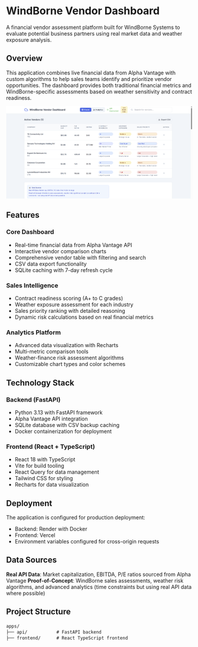 # WindBorne Vendor Dashboard

A financial vendor assessment platform built for WindBorne Systems to evaluate potential business partners using real market data and weather exposure analysis.

## Overview

This application combines live financial data from Alpha Vantage with custom algorithms to help sales teams identify and prioritize vendor opportunities. The dashboard provides both traditional financial metrics and WindBorne-specific assessments based on weather sensitivity and contract readiness.

![Alt text](https://raw.githubusercontent.com/ManagementMO/windborne-finance-app/main/platform.png)

## Features

### Core Dashboard
- Real-time financial data from Alpha Vantage API
- Interactive vendor comparison charts
- Comprehensive vendor table with filtering and search
- CSV data export functionality
- SQLite caching with 7-day refresh cycle

### Sales Intelligence
- Contract readiness scoring (A+ to C grades)
- Weather exposure assessment for each industry
- Sales priority ranking with detailed reasoning
- Dynamic risk calculations based on real financial metrics

### Analytics Platform
- Advanced data visualization with Recharts
- Multi-metric comparison tools
- Weather-finance risk assessment algorithms
- Customizable chart types and color schemes

## Technology Stack

### Backend (FastAPI)
- Python 3.13 with FastAPI framework
- Alpha Vantage API integration
- SQLite database with CSV backup caching
- Docker containerization for deployment

### Frontend (React + TypeScript)
- React 18 with TypeScript
- Vite for build tooling
- React Query for data management
- Tailwind CSS for styling
- Recharts for data visualization

## Deployment

The application is configured for production deployment:
- Backend: Render with Docker
- Frontend: Vercel
- Environment variables configured for cross-origin requests

## Data Sources

**Real API Data**: Market capitalization, EBITDA, P/E ratios sourced from Alpha Vantage
**Proof-of-Concept**: WindBorne sales assessments, weather risk algorithms, and advanced analytics (time constraints but using real API data where possible)

## Project Structure

```
apps/
├── api/           # FastAPI backend
├── frontend/      # React TypeScript frontend
```
